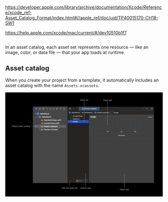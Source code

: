 
https://developer.apple.com/library/archive/documentation/Xcode/Reference/xcode_ref-Asset_Catalog_Format/index.html#//apple_ref/doc/uid/TP40015170-CH18-SW1

https://help.apple.com/xcode/mac/current/#/dev10510b1f7

##

In an asset catalog, each asset set represents one resource — like an image, color, or data file — that your app loads at runtime.

## Asset catalog

When you create your project from a template, it automatically includes an asset catalog with the name `Assets.xcassets`.

![Asset set](images/asset_set.png)

